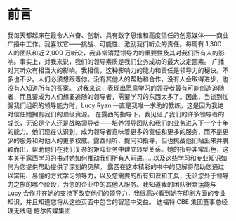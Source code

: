 # 前言

我每天都起床在最令人兴奋、创新、具有数字思维和高度信任的创意媒体——商业广播中工作。我喜欢它——挑战、可能性、激励我们听众的责任。每周有 1,300 人的团队和近 2,000 万听众，我非常清楚领导力的重要性及其对我们所有人的影响。事实上，对我来说，我们的领导素质是我们业务成功的最大决定因素。
广播对其听众有相当大的影响。我相信，这种影响力的能力和责任是领导力的秘诀。不多也不少。人们必须想跟着你。没有其他人的帮助和合作，没有人会取得进步，也没有人知道所有的答案。
对我来说，表现出愿意学习的领导者最有可能创造追随者，而且要成为人们想要追随的领导者，需要学习的东西太多了。因此，当谈到加强我们组织的领导能力时，Lucy Ryan 一直是我唯一求助的教练，这是因为我绝对信任她拥有我们的顶级资源。
在露西的指导下，我见证了我们的许多领导者的成长，无论是个人还是战略领导者——培养领导团队和我们的业务进入下一个十年的能力。他们现在认识到，成为领导者意味着更多的责任和更多的服务，而不是更少的服务和对他人的更多权威。露西倾听、提问和指导，但也挑战他们站出来并脱颖而出，帮助他们在我们复杂的矩阵业务中建立转型关系。她的指导非常出色，这本关于露西学习的书对她如何推动我们所有人前进……以及这些学习和专业知识如何为您提供帮助提供了深刻的见解。
露西在这本精彩的书中的见解将帮助您通过以实用、易懂的方式学习领导力，以及您需要的所有知识和工具，无论您处于领导力之旅的哪个阶段，为您的企业中的其他人服务。我知道我的团队很幸运能与 Lucy 合作并在她的支持下改变他们的领导力，我很高兴看到她在印刷方面的专业知识，并且知道您将从这些页面中包含的智慧中受益。
迪福特 CBE
集团董事总经理无线电
鲍尔传媒集团